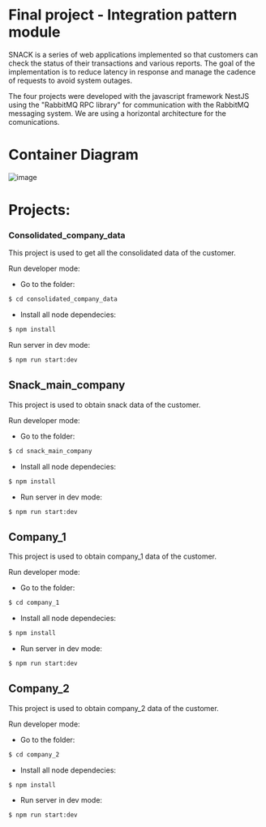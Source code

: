 # Final project -  Integration pattern module
SNACK is a series of web applications implemented so that customers can check the status of their transactions and various reports. 
The goal of the implementation is to reduce latency in response and manage the cadence of requests to avoid system outages.

The four projects were developed with the javascript framework NestJS using the "RabbitMQ RPC library" for communication with the RabbitMQ messaging system. We are using a horizontal architecture for the comunications.   

# Container Diagram
![image](https://drive.google.com/uc?export=view&id=1LIFyy5H4yR_P77OU7pmmbBg39bN8Tvt8)

# Projects:

### Consolidated_company_data
This project is used to get all the consolidated data of the customer.

Run developer mode:
- Go to the folder:
```sh
$ cd consolidated_company_data
```
- Install all node dependecies:
```sh
$ npm install
```
Run server in dev mode:
```sh
$ npm run start:dev
```

## Snack_main_company
This project is used to obtain snack data of the customer.

Run developer mode:

- Go to the folder:
```sh
$ cd snack_main_company
```
- Install all node dependecies:
```sh
$ npm install
```
- Run server in dev mode:
```sh
$ npm run start:dev
```
## Company_1
This project is used to obtain company_1 data of the customer.

Run developer mode:

- Go to the folder:
```sh
$ cd company_1
```
- Install all node dependecies:
```sh
$ npm install
```
- Run server in dev mode:
```sh
$ npm run start:dev
```
## Company_2 
This project is used to obtain company_2 data of the customer.

Run developer mode:

- Go to the folder:
```sh
$ cd company_2
```
- Install all node dependecies:
```sh
$ npm install
```
- Run server in dev mode:
```sh
$ npm run start:dev
```